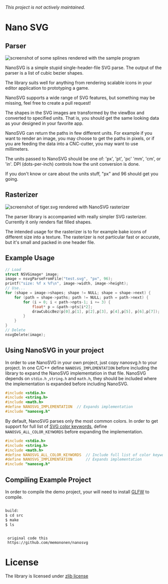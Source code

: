 *This project is not actively maintained.*

Nano SVG
==========

## Parser

![screenshot of some splines rendered with the sample program](/example/screenshot-1.png?raw=true)

NanoSVG is a simple stupid single-header-file SVG parse. The output of the parser is a list of cubic bezier shapes.

The library suits well for anything from rendering scalable icons in your editor application to prototyping a game.

NanoSVG supports a wide range of SVG features, but something may be missing, feel free to create a pull request!

The shapes in the SVG images are transformed by the viewBox and converted to specified units.
That is, you should get the same looking data as your designed in your favorite app.

NanoSVG can return the paths in few different units. For example if you want to render an image, you may choose
to get the paths in pixels, or if you are feeding the data into a CNC-cutter, you may want to use millimeters. 

The units passed to NanoSVG should be one of: 'px', 'pt', 'pc' 'mm', 'cm', or 'in'.
DPI (dots-per-inch) controls how the unit conversion is done.

If you don't know or care about the units stuff, "px" and 96 should get you going.

## Rasterizer

![screenshot of tiger.svg rendered with NanoSVG rasterizer](/example/screenshot-2.png?raw=true)

The parser library is accompanied with really simpler SVG rasterizer. Currently it only renders flat filled shapes.

The intended usage for the rasterizer is to for example bake icons of different size into a texture. The rasterizer is not particular fast or accurate, but it's small and packed in one header file.


## Example Usage

``` C
// Load
struct NSVGimage* image;
image = nsvgParseFromFile("test.svg", "px", 96);
printf("size: %f x %f\n", image->width, image->height);
// Use...
for (shape = image->shapes; shape != NULL; shape = shape->next) {
	for (path = shape->paths; path != NULL; path = path->next) {
		for (i = 0; i < path->npts-1; i += 3) {
			float* p = &path->pts[i*2];
			drawCubicBez(p[0],p[1], p[2],p[3], p[4],p[5], p[6],p[7]);
		}
	}
}
// Delete
nsvgDelete(image);
```

## Using NanoSVG in your project

In order to use NanoSVG in your own project, just copy nanosvg.h to your project.
In one C/C++ define `NANOSVG_IMPLEMENTATION` before including the library to expand the NanoSVG implementation in that file.
NanoSVG depends on `stdio.h` ,`string.h` and `math.h`, they should be included where the implementation is expanded before including NanoSVG. 

``` C
#include <stdio.h>
#include <string.h>
#include <math.h>
#define NANOSVG_IMPLEMENTATION	// Expands implementation
#include "nanosvg.h"
```

By default, NanoSVG parses only the most common colors. In order to get support for full list of [SVG color keywords](http://www.w3.org/TR/SVG11/types.html#ColorKeywords), define `NANOSVG_ALL_COLOR_KEYWORDS` before expanding the implementation.

``` C
#include <stdio.h>
#include <string.h>
#include <math.h>
#define NANOSVG_ALL_COLOR_KEYWORDS	// Include full list of color keywords.
#define NANOSVG_IMPLEMENTATION		// Expands implementation
#include "nanosvg.h"
```

## Compiling Example Project

In order to compile the demo project, your will need to install [GLFW](http://www.glfw.org/) to compile.


```bash

build:
$ cd src
$ make
$ ls

```

```

 original code this
 https://github.com/memononen/nanosvg

```

# License

The library is licensed under [zlib license](LICENSE.txt)
